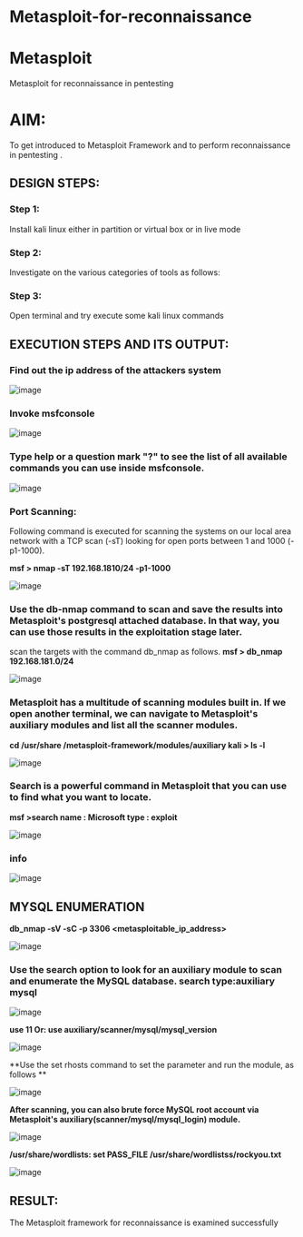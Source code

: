 # Metasploit-for-reconnaissance
# Metasploit
Metasploit for reconnaissance in pentesting

# AIM:

To get introduced to Metasploit Framework and to  perform reconnaissance  in pentesting .

## DESIGN STEPS:

### Step 1:

Install kali linux either in partition or virtual box or in live mode

### Step 2:

Investigate on the various categories of tools as follows:

### Step 3:

Open terminal and try execute some kali linux commands

## EXECUTION STEPS AND ITS OUTPUT:

### Find out the ip address of the attackers system

![image](https://github.com/Darkwebnew/Metasploit-for-reconnaissance/assets/143114486/7aecb6a7-dc64-41f0-9aa0-27b2efa35c9a)

### Invoke msfconsole 

![image](https://github.com/Darkwebnew/Metasploit-for-reconnaissance/assets/143114486/f9c225f1-f8d1-4166-9cf4-0bd292a874e4)

### Type help or a question mark "?" to see the list of all available commands you can use inside msfconsole.

![image](https://github.com/Darkwebnew/Metasploit-for-reconnaissance/assets/143114486/cc6960c7-b86f-486a-b9a0-fa8053d477c1)

### Port Scanning:
Following command is executed for scanning the systems on our local area network with a TCP scan (-sT) looking for open ports between 1 and 1000 (-p1-1000).

**msf >  nmap -sT 192.168.1810/24 -p1-1000**

![image](https://github.com/Darkwebnew/Metasploit-for-reconnaissance/assets/143114486/44f9cf64-7155-4d5b-83ea-6c4e0b448e2b)

### Use the db-nmap command to scan and save the results into Metasploit's postgresql attached database. In that way, you can use those results in the exploitation stage later.

scan the targets with the command db_nmap as follows.
**msf > db_nmap 192.168.181.0/24**

![image](https://github.com/Darkwebnew/Metasploit-for-reconnaissance/assets/143114486/58ad5b77-de27-4ac2-9b06-ffe12769fde5)

### Metasploit has a multitude of scanning modules built in. If we open another terminal, we can navigate to Metasploit's auxiliary modules and list all the scanner modules. 
**cd /usr/share /metasploit-framework/modules/auxiliary kali > ls -l**

![image](https://github.com/Darkwebnew/Metasploit-for-reconnaissance/assets/143114486/c1045991-a1e1-47f4-95cd-7daf2e6f32c0)


### Search is a powerful command in Metasploit that you can use to find what you want to locate.
**msf >search name : Microsoft type : exploit**

![image](https://github.com/Darkwebnew/Metasploit-for-reconnaissance/assets/143114486/5bb981af-d434-4255-bf93-669f26290b70)

### info

![image](https://github.com/Darkwebnew/Metasploit-for-reconnaissance/assets/143114486/5000e229-2fab-4c90-9dfc-7fed1821e678)

## MYSQL ENUMERATION

**db_nmap -sV -sC -p 3306 <metasploitable_ip_address>**

![image](https://github.com/Darkwebnew/Metasploit-for-reconnaissance/assets/143114486/c6d1f187-7305-4bd2-a2af-4cdcbf5d5af7)

### Use the search option to look for an auxiliary module to scan and enumerate the MySQL **database. search type:auxiliary mysql**

![image](https://github.com/Darkwebnew/Metasploit-for-reconnaissance/assets/143114486/6a5e0213-bc7e-4d03-9648-45bbebedf3d7)

**use 11 Or: use auxiliary/scanner/mysql/mysql_version**

![image](https://github.com/Darkwebnew/Metasploit-for-reconnaissance/assets/143114486/28ed49ff-dd6d-4a08-b843-de2a7955cbb7)

**Use the set rhosts command to set the parameter and run the module, as follows **

![image](https://github.com/Darkwebnew/Metasploit-for-reconnaissance/assets/143114486/826cd469-596c-4616-8e3e-2e72b92edd45)

**After scanning, you can also brute force MySQL root account via Metasploit's auxiliary(scanner/mysql/mysql_login) module.**

![image](https://github.com/Darkwebnew/Metasploit-for-reconnaissance/assets/143114486/9d89c751-660c-4474-af08-00484625a514)

**/usr/share/wordlists: set PASS_FILE /usr/share/wordlistss/rockyou.txt**

![image](https://github.com/Darkwebnew/Metasploit-for-reconnaissance/assets/143114486/9975b438-66c1-4727-928a-3602614825c0)

## RESULT:
The Metasploit framework for reconnaissance is  examined successfully
